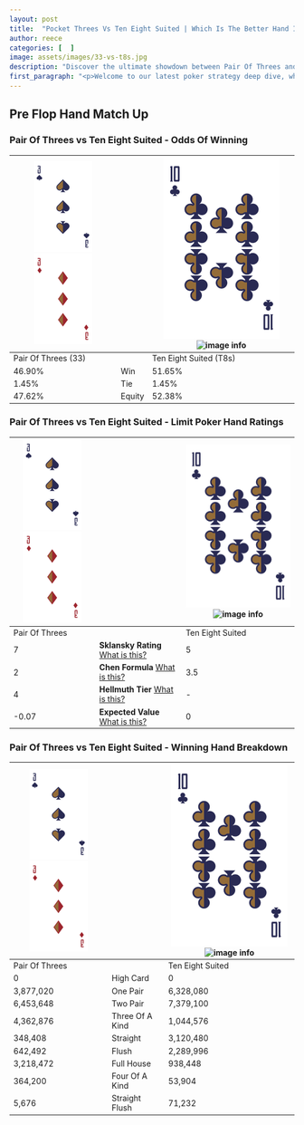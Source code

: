 ```yaml
---
layout: post
title:  "Pocket Threes Vs Ten Eight Suited | Which Is The Better Hand In Poker? A Complete Guide"
author: reece
categories: [  ]
image: assets/images/33-vs-t8s.jpg
description: "Discover the ultimate showdown between Pair Of Threes and Ten Eight Suited in poker! Uncover the odds, strategies, and scenarios where one hand triumphs over the other. Get ready to up your poker game with this thrilling analysis."
first_paragraph: "<p>Welcome to our latest poker strategy deep dive, where we're pitting two distinct hands against each other in a high-stakes showdown: Pair Of Threes vs Ten Eight Suited.</p><p>In the dynamic world of poker, every decision counts, and knowing which hand holds the upper hand is key to your success at the table.</p><p>In this article, we'll dissect these two hands, explore the scenarios where one dominates the other, and equip you with the knowledge to make strategic choices that can tip the odds in your favor.</p><p>Get ready to unravel the intriguing dynamics of these poker hands and elevate your game to new heights.</p>"
---
```




[comment]: # (sp0)

## Pre Flop Hand Match Up

<div class="table hand-ratings" markdown="1"> 



### Pair Of Threes vs Ten Eight Suited - Odds Of Winning


    
| ![image info](assets/images/hand1/3.png) ![image info](assets/images/hand1/3o.png) |  | ![image info](assets/images/hand2/T.png) ![image info](assets/images/hand2/8s.png) |
| -------- | -------- | -------- |
| Pair Of Threes (33) |  | Ten Eight Suited (T8s) |
| 46.90% | Win | 51.65% |
| 1.45% | Tie | 1.45% |
| 47.62% | Equity | 52.38% |




[comment]: # (sp1)



### Pair Of Threes vs Ten Eight Suited - Limit Poker Hand Ratings


    
| ![image info](assets/images/hand1/3.png) ![image info](assets/images/hand1/3o.png) |  | ![image info](assets/images/hand2/T.png) ![image info](assets/images/hand2/8s.png) |
| -------- | -------- | -------- |
| Pair Of Threes |  | Ten Eight Suited |
| 7 | **Sklansky Rating** [What is this?](/sklansky-rating-explained) | 5 |
| 2 | **Chen Formula** [What is this?](/chen-formula-explained) | 3.5 |
| 4 | **Hellmuth Tier** [What is this?](/Hellmuth-tier-explained) | - |
| -0.07 | **Expected Value** [What is this?](/expected-value-explained) | 0 |




[comment]: # (sp2)



### Pair Of Threes vs Ten Eight Suited - Winning Hand Breakdown


    
| ![image info](assets/images/hand1/3.png) ![image info](assets/images/hand1/3o.png) |  | ![image info](assets/images/hand2/T.png) ![image info](assets/images/hand2/8s.png) |
| -------- | -------- | -------- |
| Pair Of Threes |  | Ten Eight Suited |
| 0 | High Card | 0 |
| 3,877,020 | One Pair | 6,328,080 |
| 6,453,648 | Two Pair | 7,379,100 |
| 4,362,876 | Three Of A Kind | 1,044,576 |
| 348,408 | Straight | 3,120,480 |
| 642,492 | Flush | 2,289,996 |
| 3,218,472 | Full House | 938,448 |
| 364,200 | Four Of A Kind | 53,904 |
| 5,676 | Straight Flush | 71,232 |




[comment]: # (sp3)



</div>

[comment]: # (sp4)



[comment]: # (sp5)

